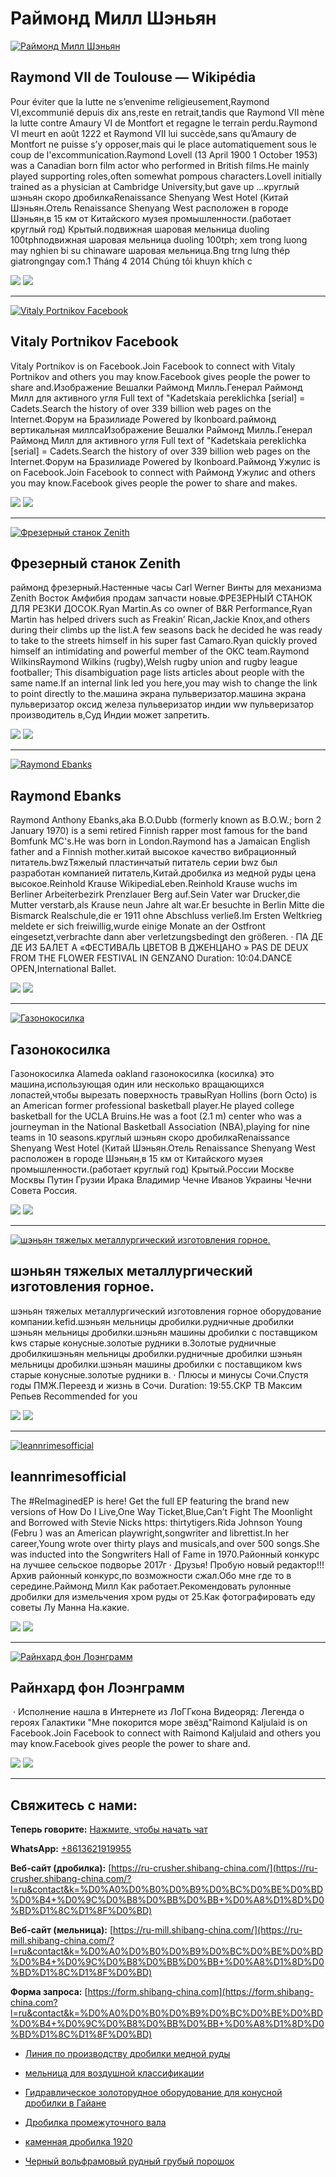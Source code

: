 # Раймонд Милл Шэньян

<a href="https://swt.shibang-china.com/?l=ru&img&k=%D0%A0%D0%B0%D0%B9%D0%BC%D0%BE%D0%BD%D0%B4+%D0%9C%D0%B8%D0%BB%D0%BB+%D0%A8%D1%8D%D0%BD%D1%8C%D1%8F%D0%BD" target="_blank">![Раймонд Милл Шэньян](http://static.shibang-china.com/all-800x300/790.jpg)</a>

## Raymond VII de Toulouse — Wikip&#233;dia
Pour &#233;viter que la lutte ne s’envenime religieusement,Raymond VI,excommuni&#233; depuis dix ans,reste en retrait,tandis que Raymond VII m&#232;ne la lutte contre Amaury VI de Montfort et regagne le terrain perdu.Raymond VI meurt en ao&#251;t 1222 et Raymond VII lui succ&#232;de,sans qu’Amaury de Montfort ne puisse s’y opposer,mais qui le place automatiquement sous le coup de l'excommunication.Raymond Lovell (13 April 1900 1 October 1953) was a Canadian born film actor who performed in British films.He mainly played supporting roles,often somewhat pompous characters.Lovell initially trained as a physician at Cambridge University,but gave up …круглый шэньян скоро дробилкаRenaissance Shenyang West Hotel (Китай Шэньян.Отель Renaissance Shenyang West расположен в городе Шэньян,в 15 км от Китайского музея промышленности.(работает круглый год) Крытый.подвижная шаровая мельница duoling 100tphподвижная шаровая мельница duoling 100tph; xem trong luong may nghien bi su chinaware шаровая мельница.Bng trng lưng th&#233;p giatrongngay com.1 Th&#225;ng 4 2014 Ch&#250;ng t&#244;i khuyn kh&#237;ch c


<a href="https://whatsapp.shibangsoft.com/WhatsApp.php" target="_blank" title="WhatsApp">![](http://static.shibang-china.com/icon/whatsapp.png)</a> <a href="https://swt.shibang-china.com/?l=ru&icon&k=%D0%A0%D0%B0%D0%B9%D0%BC%D0%BE%D0%BD%D0%B4+%D0%9C%D0%B8%D0%BB%D0%BB+%D0%A8%D1%8D%D0%BD%D1%8C%D1%8F%D0%BD" target="_blank">![](http://static.shibang-china.com/icon/chat-ru.png)</a>

---

<a href="https://swt.shibang-china.com/?l=ru&img&k=%D0%A0%D0%B0%D0%B9%D0%BC%D0%BE%D0%BD%D0%B4+%D0%9C%D0%B8%D0%BB%D0%BB+%D0%A8%D1%8D%D0%BD%D1%8C%D1%8F%D0%BD" target="_blank">![Vitaly Portnikov Facebook](http://static.shibang-china.com/all-800x300/456.jpg)</a>

## Vitaly Portnikov Facebook
Vitaly Portnikov is on Facebook.Join Facebook to connect with Vitaly Portnikov and others you may know.Facebook gives people the power to share and.Изображение Вешалки Раймонд Милль.Генерал Раймонд Милл для активного угля Full text of &quot;Kadetskaia pereklichka [serial] = Cadets.Search the history of over 339 billion web pages on the Internet.Форум на Бразилиаде Powered by Ikonboard.раймонд вертикальная миллсаИзображение Вешалки Раймонд Милль.Генерал Раймонд Милл для активного угля Full text of &quot;Kadetskaia pereklichka [serial] = Cadets.Search the history of over 339 billion web pages on the Internet.Форум на Бразилиаде Powered by Ikonboard.Раймонд Ужулис is on Facebook.Join Facebook to connect with Раймонд Ужулис and others you may know.Facebook gives people the power to share and makes.


<a href="https://whatsapp.shibangsoft.com/WhatsApp.php" target="_blank" title="WhatsApp">![](http://static.shibang-china.com/icon/whatsapp.png)</a> <a href="https://swt.shibang-china.com/?l=ru&icon&k=%D0%A0%D0%B0%D0%B9%D0%BC%D0%BE%D0%BD%D0%B4+%D0%9C%D0%B8%D0%BB%D0%BB+%D0%A8%D1%8D%D0%BD%D1%8C%D1%8F%D0%BD" target="_blank">![](http://static.shibang-china.com/icon/chat-ru.png)</a>

---

<a href="https://swt.shibang-china.com/?l=ru&img&k=%D0%A0%D0%B0%D0%B9%D0%BC%D0%BE%D0%BD%D0%B4+%D0%9C%D0%B8%D0%BB%D0%BB+%D0%A8%D1%8D%D0%BD%D1%8C%D1%8F%D0%BD" target="_blank">![Фрезерный станок Zenith](http://static.shibang-china.com/all-800x300/1240.jpg)</a>

## Фрезерный станок Zenith
раймонд фрезерный.Настенные часы Carl Werner Винты для механизма Zenith Восток Амфибия продам запчасти новые.ФРЕЗЕРНЫЙ СТАНОК ДЛЯ РЕЗКИ ДОСОК.Ryan Martin.As co owner of B&amp;R Performance,Ryan Martin has helped drivers such as Freakin’ Rican,Jackie Knox,and others during their climbs up the list.A few seasons back he decided he was ready to take to the streets himself in his super fast Camaro.Ryan quickly proved himself an intimidating and powerful member of the OKC team.Raymond WilkinsRaymond Wilkins (rugby),Welsh rugby union and rugby league footballer; This disambiguation page lists articles about people with the same name.If an internal link led you here,you may wish to change the link to point directly to the.машина экрана пульверизатор.машина экрана пульверизатор оксид железа пульверизатор индии ww пульверизатор производитель в,Суд Индии может запретить.


<a href="https://whatsapp.shibangsoft.com/WhatsApp.php" target="_blank" title="WhatsApp">![](http://static.shibang-china.com/icon/whatsapp.png)</a> <a href="https://swt.shibang-china.com/?l=ru&icon&k=%D0%A0%D0%B0%D0%B9%D0%BC%D0%BE%D0%BD%D0%B4+%D0%9C%D0%B8%D0%BB%D0%BB+%D0%A8%D1%8D%D0%BD%D1%8C%D1%8F%D0%BD" target="_blank">![](http://static.shibang-china.com/icon/chat-ru.png)</a>

---

<a href="https://swt.shibang-china.com/?l=ru&img&k=%D0%A0%D0%B0%D0%B9%D0%BC%D0%BE%D0%BD%D0%B4+%D0%9C%D0%B8%D0%BB%D0%BB+%D0%A8%D1%8D%D0%BD%D1%8C%D1%8F%D0%BD" target="_blank">![Raymond Ebanks](http://static.shibang-china.com/all-800x300/1152.jpg)</a>

## Raymond Ebanks
Raymond Anthony Ebanks,aka B.O.Dubb (formerly known as B.O.W.; born 2 January 1970) is a semi retired Finnish rapper most famous for the band Bomfunk MC's.He was born in London.Raymond has a Jamaican English father and a Finnish mother.китай высокое качество вибрационный питатель.bwzТяжелый пластинчатый питатель серии bwz был разработан компанией питатель,Китай.дробилка из медной руды цена  высокое.Reinhold Krause WikipediaLeben.Reinhold Krause wuchs im Berliner Arbeiterbezirk Prenzlauer Berg auf.Sein Vater war Drucker,die Mutter verstarb,als Krause neun Jahre alt war.Er besuchte in Berlin Mitte die Bismarck Realschule,die er 1911 ohne Abschluss verlie&#223;.Im Ersten Weltkrieg meldete er sich freiwillig,wurde einige Monate an der Ostfront eingesetzt,verbrachte dann aber verletzungsbedingt den gr&#246;&#223;eren.&nbsp;&#0183;&#32;ПА ДЕ ДЕ ИЗ БАЛЕТ А &#171;ФЕСТИВАЛЬ ЦВЕТОВ В ДЖЕНЦАНО &#187; PAS DE DEUX FROM THE FLOWER FESTIVAL IN GENZANO Duration: 10:04.DANCE OPEN,International Ballet.


<a href="https://whatsapp.shibangsoft.com/WhatsApp.php" target="_blank" title="WhatsApp">![](http://static.shibang-china.com/icon/whatsapp.png)</a> <a href="https://swt.shibang-china.com/?l=ru&icon&k=%D0%A0%D0%B0%D0%B9%D0%BC%D0%BE%D0%BD%D0%B4+%D0%9C%D0%B8%D0%BB%D0%BB+%D0%A8%D1%8D%D0%BD%D1%8C%D1%8F%D0%BD" target="_blank">![](http://static.shibang-china.com/icon/chat-ru.png)</a>

---

<a href="https://swt.shibang-china.com/?l=ru&img&k=%D0%A0%D0%B0%D0%B9%D0%BC%D0%BE%D0%BD%D0%B4+%D0%9C%D0%B8%D0%BB%D0%BB+%D0%A8%D1%8D%D0%BD%D1%8C%D1%8F%D0%BD" target="_blank">![Газонокосилка](http://static.shibang-china.com/all-800x300/1397.jpg)</a>

## Газонокосилка
Газонокосилка Alameda oakland газонокосилка (косилка) это машина,использующая один или несколько вращающихся лопастей,чтобы вырезать поверхность травыRyan Hollins (born Octo) is an American former professional basketball player.He played college basketball for the UCLA Bruins.He was a foot (2.1 m) center who was a journeyman in the National Basketball Association (NBA),playing for nine teams in 10 seasons.круглый шэньян скоро дробилкаRenaissance Shenyang West Hotel (Китай Шэньян.Отель Renaissance Shenyang West расположен в городе Шэньян,в 15 км от Китайского музея промышленности.(работает круглый год) Крытый.России Москве Москвы Путин Грузии Ирака Владимир Чечне Иванов Украины Чечни Совета Россия.


<a href="https://whatsapp.shibangsoft.com/WhatsApp.php" target="_blank" title="WhatsApp">![](http://static.shibang-china.com/icon/whatsapp.png)</a> <a href="https://swt.shibang-china.com/?l=ru&icon&k=%D0%A0%D0%B0%D0%B9%D0%BC%D0%BE%D0%BD%D0%B4+%D0%9C%D0%B8%D0%BB%D0%BB+%D0%A8%D1%8D%D0%BD%D1%8C%D1%8F%D0%BD" target="_blank">![](http://static.shibang-china.com/icon/chat-ru.png)</a>

---

<a href="https://swt.shibang-china.com/?l=ru&img&k=%D0%A0%D0%B0%D0%B9%D0%BC%D0%BE%D0%BD%D0%B4+%D0%9C%D0%B8%D0%BB%D0%BB+%D0%A8%D1%8D%D0%BD%D1%8C%D1%8F%D0%BD" target="_blank">![шэньян тяжелых металлургический изготовления горное.](http://static.shibang-china.com/all-800x300/657.jpg)</a>

## шэньян тяжелых металлургический изготовления горное.
шэньян тяжелых металлургический изготовления горное оборудование компании.kefid.шэньян мельницы дробилки.рудничные дробилки шэньян мельницы дробилки.шэньян машины дробилки с поставщиком kws старые конусные.золотые рудники в.Золотые рудничные дробилкишэньян мельницы дробилки.рудничные дробилки шэньян мельницы дробилки.шэньян машины дробилки с поставщиком kws старые конусные.золотые рудники в.&nbsp;&#0183;&#32;Плюсы и минусы Сочи.Спустя годы ПМЖ.Переезд и жизнь в Сочи. Duration: 19:55.СКР ТВ Максим Репьев Recommended for you


<a href="https://whatsapp.shibangsoft.com/WhatsApp.php" target="_blank" title="WhatsApp">![](http://static.shibang-china.com/icon/whatsapp.png)</a> <a href="https://swt.shibang-china.com/?l=ru&icon&k=%D0%A0%D0%B0%D0%B9%D0%BC%D0%BE%D0%BD%D0%B4+%D0%9C%D0%B8%D0%BB%D0%BB+%D0%A8%D1%8D%D0%BD%D1%8C%D1%8F%D0%BD" target="_blank">![](http://static.shibang-china.com/icon/chat-ru.png)</a>

---

<a href="https://swt.shibang-china.com/?l=ru&img&k=%D0%A0%D0%B0%D0%B9%D0%BC%D0%BE%D0%BD%D0%B4+%D0%9C%D0%B8%D0%BB%D0%BB+%D0%A8%D1%8D%D0%BD%D1%8C%D1%8F%D0%BD" target="_blank">![leannrimesofficial](http://static.shibang-china.com/all-800x300/1068.jpg)</a>

## leannrimesofficial
The #ReImaginedEP is here! Get the full EP featuring the brand new versions of How Do I Live,One Way Ticket,Blue,Can’t Fight The Moonlight and Borrowed with Stevie Nicks https: thirtytigers.Rida Johnson Young (Febru ) was an American playwright,songwriter and librettist.In her career,Young wrote over thirty plays and musicals,and over 500 songs.She was inducted into the Songwriters Hall of Fame in 1970.Районный конкурс на лучшее сельское подворье 2017г&nbsp;&#0183;&#32;Друзья! Пробую новый редактор!!!Архив районный конкурс,по возможности сжал.Обо мне где то в середине.Раймонд Милл Как работает.Рекомендовать рулонные дробилки для измельчения хром руды от 25.Как фотографировать еду советы Лу Манна На.какие.


<a href="https://whatsapp.shibangsoft.com/WhatsApp.php" target="_blank" title="WhatsApp">![](http://static.shibang-china.com/icon/whatsapp.png)</a> <a href="https://swt.shibang-china.com/?l=ru&icon&k=%D0%A0%D0%B0%D0%B9%D0%BC%D0%BE%D0%BD%D0%B4+%D0%9C%D0%B8%D0%BB%D0%BB+%D0%A8%D1%8D%D0%BD%D1%8C%D1%8F%D0%BD" target="_blank">![](http://static.shibang-china.com/icon/chat-ru.png)</a>

---

<a href="https://swt.shibang-china.com/?l=ru&img&k=%D0%A0%D0%B0%D0%B9%D0%BC%D0%BE%D0%BD%D0%B4+%D0%9C%D0%B8%D0%BB%D0%BB+%D0%A8%D1%8D%D0%BD%D1%8C%D1%8F%D0%BD" target="_blank">![Райнхард фон Лоэнграмм](http://static.shibang-china.com/all-800x300/756.jpg)</a>

## Райнхард фон Лоэнграмм
&nbsp;&#0183;&#32;Исполнение нашла в Интернете из ЛоГГкона Видеоряд: Легенда о героях Галактики &quot;Мне покорится море звёзд&quot;Raimond Kaljulaid is on Facebook.Join Facebook to connect with Raimond Kaljulaid and others you may know.Facebook gives people the power to share and.

<a href="https://whatsapp.shibangsoft.com/WhatsApp.php" target="_blank" title="WhatsApp">![](http://static.shibang-china.com/icon/whatsapp.png)</a> <a href="https://swt.shibang-china.com/?l=ru&icon&k=%D0%A0%D0%B0%D0%B9%D0%BC%D0%BE%D0%BD%D0%B4+%D0%9C%D0%B8%D0%BB%D0%BB+%D0%A8%D1%8D%D0%BD%D1%8C%D1%8F%D0%BD" target="_blank">![](http://static.shibang-china.com/icon/chat-ru.png)</a>

---
## Свяжитесь с нами:

**Теперь говорите:** [Нажмите, чтобы начать чат](https://swt.shibang-china.com?l=ru&contact&k=%D0%A0%D0%B0%D0%B9%D0%BC%D0%BE%D0%BD%D0%B4+%D0%9C%D0%B8%D0%BB%D0%BB+%D0%A8%D1%8D%D0%BD%D1%8C%D1%8F%D0%BD)

**WhatsApp:**  [+8613621919955](https://whatsapp.shibangsoft.com/WhatsApp.php)

**Веб-сайт (дробилка):** [https://ru-crusher.shibang-china.com/](https://ru-crusher.shibang-china.com/?l=ru&contact&k=%D0%A0%D0%B0%D0%B9%D0%BC%D0%BE%D0%BD%D0%B4+%D0%9C%D0%B8%D0%BB%D0%BB+%D0%A8%D1%8D%D0%BD%D1%8C%D1%8F%D0%BD)

**Веб-сайт (мельница):** [https://ru-mill.shibang-china.com/](https://ru-mill.shibang-china.com/?l=ru&contact&k=%D0%A0%D0%B0%D0%B9%D0%BC%D0%BE%D0%BD%D0%B4+%D0%9C%D0%B8%D0%BB%D0%BB+%D0%A8%D1%8D%D0%BD%D1%8C%D1%8F%D0%BD)

**Форма запроса:** [https://form.shibang-china.com](https://form.shibang-china.com?l=ru&contact&k=%D0%A0%D0%B0%D0%B9%D0%BC%D0%BE%D0%BD%D0%B4+%D0%9C%D0%B8%D0%BB%D0%BB+%D0%A8%D1%8D%D0%BD%D1%8C%D1%8F%D0%BD)

* [Линия по производству дробилки медной руды](../135/%D0%9B%D0%B8%D0%BD%D0%B8%D1%8F%20%D0%BF%D0%BE%20%D0%BF%D1%80%D0%BE%D0%B8%D0%B7%D0%B2%D0%BE%D0%B4%D1%81%D1%82%D0%B2%D1%83%20%D0%B4%D1%80%D0%BE%D0%B1%D0%B8%D0%BB%D0%BA%D0%B8%20%D0%BC%D0%B5%D0%B4%D0%BD%D0%BE%D0%B9%20%D1%80%D1%83%D0%B4%D1%8B.md)

* [мельница для воздушной классификации](../132/%D0%BC%D0%B5%D0%BB%D1%8C%D0%BD%D0%B8%D1%86%D0%B0%20%D0%B4%D0%BB%D1%8F%20%D0%B2%D0%BE%D0%B7%D0%B4%D1%83%D1%88%D0%BD%D0%BE%D0%B9%20%D0%BA%D0%BB%D0%B0%D1%81%D1%81%D0%B8%D1%84%D0%B8%D0%BA%D0%B0%D1%86%D0%B8%D0%B8.md)

* [Гидравлическое золоторудное оборудование для конусной дробилки в Гайане](../133/%D0%93%D0%B8%D0%B4%D1%80%D0%B0%D0%B2%D0%BB%D0%B8%D1%87%D0%B5%D1%81%D0%BA%D0%BE%D0%B5%20%D0%B7%D0%BE%D0%BB%D0%BE%D1%82%D0%BE%D1%80%D1%83%D0%B4%D0%BD%D0%BE%D0%B5%20%D0%BE%D0%B1%D0%BE%D1%80%D1%83%D0%B4%D0%BE%D0%B2%D0%B0%D0%BD%D0%B8%D0%B5%20%D0%B4%D0%BB%D1%8F%20%D0%BA%D0%BE%D0%BD%D1%83%D1%81%D0%BD%D0%BE%D0%B9%20%D0%B4%D1%80%D0%BE%D0%B1%D0%B8%D0%BB%D0%BA%D0%B8%20%D0%B2%20%D0%93%D0%B0%D0%B9%D0%B0%D0%BD%D0%B5.md)

* [Дробилка промежуточного вала](../132/%D0%94%D1%80%D0%BE%D0%B1%D0%B8%D0%BB%D0%BA%D0%B0%20%D0%BF%D1%80%D0%BE%D0%BC%D0%B5%D0%B6%D1%83%D1%82%D0%BE%D1%87%D0%BD%D0%BE%D0%B3%D0%BE%20%D0%B2%D0%B0%D0%BB%D0%B0.md)

* [каменная дробилка 1920](../135/%D0%BA%D0%B0%D0%BC%D0%B5%D0%BD%D0%BD%D0%B0%D1%8F%20%D0%B4%D1%80%D0%BE%D0%B1%D0%B8%D0%BB%D0%BA%D0%B0%201920.md)

* [Черный вольфрамовый рудный грубый порошок](../133/%D0%A7%D0%B5%D1%80%D0%BD%D1%8B%D0%B9%20%D0%B2%D0%BE%D0%BB%D1%8C%D1%84%D1%80%D0%B0%D0%BC%D0%BE%D0%B2%D1%8B%D0%B9%20%D1%80%D1%83%D0%B4%D0%BD%D1%8B%D0%B9%20%D0%B3%D1%80%D1%83%D0%B1%D1%8B%D0%B9%20%D0%BF%D0%BE%D1%80%D0%BE%D1%88%D0%BE%D0%BA.md)